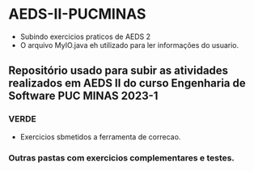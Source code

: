 # AEDS-II-PUCMINAS

 - Subindo exercicios praticos de AEDS 2
 - O arquivo MyIO.java eh utilizado para ler informações do usuario.

## Repositório usado para subir as atividades realizados em AEDS II do curso Engenharia de Software PUC MINAS 2023-1

### VERDE

- Exercicios sbmetidos a ferramenta de correcao.

### Outras pastas com exercicios complementares e testes.
